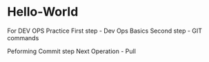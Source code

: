 # Hello-World
For DEV OPS Practice
First step - Dev Ops Basics
Second step - GIT commands

Peforming Commit step
Next Operation - Pull 
